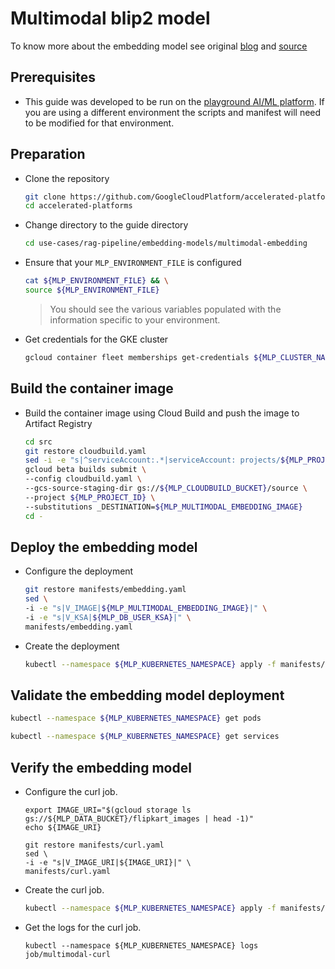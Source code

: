 # Multimodal blip2 model

To know more about the embedding model see original [blog](https://blog.salesforceairesearch.com/blip-2/) and [source](https://github.com/salesforce/LAVIS/tree/main/examples)

## Prerequisites

- This guide was developed to be run on the [playground AI/ML platform](/platforms/gke-aiml/playground/README.md). If you are using a different environment the scripts and manifest will need to be modified for that environment.

## Preparation

- Clone the repository

  ```sh
  git clone https://github.com/GoogleCloudPlatform/accelerated-platforms && \
  cd accelerated-platforms
  ```

- Change directory to the guide directory

  ```sh
  cd use-cases/rag-pipeline/embedding-models/multimodal-embedding
  ```

- Ensure that your `MLP_ENVIRONMENT_FILE` is configured

  ```sh
  cat ${MLP_ENVIRONMENT_FILE} && \
  source ${MLP_ENVIRONMENT_FILE}
  ```

  > You should see the various variables populated with the information specific to your environment.

- Get credentials for the GKE cluster

  ```sh
  gcloud container fleet memberships get-credentials ${MLP_CLUSTER_NAME} --project ${MLP_PROJECT_ID}
  ```

## Build the container image

- Build the container image using Cloud Build and push the image to Artifact Registry

  ```sh
  cd src
  git restore cloudbuild.yaml
  sed -i -e "s|^serviceAccount:.*|serviceAccount: projects/${MLP_PROJECT_ID}/serviceAccounts/${MLP_BUILD_GSA}|" cloudbuild.yaml
  gcloud beta builds submit \
  --config cloudbuild.yaml \
  --gcs-source-staging-dir gs://${MLP_CLOUDBUILD_BUCKET}/source \
  --project ${MLP_PROJECT_ID} \
  --substitutions _DESTINATION=${MLP_MULTIMODAL_EMBEDDING_IMAGE}
  cd -
  ```

## Deploy the embedding model

- Configure the deployment

  ```sh
  git restore manifests/embedding.yaml
  sed \
  -i -e "s|V_IMAGE|${MLP_MULTIMODAL_EMBEDDING_IMAGE}|" \
  -i -e "s|V_KSA|${MLP_DB_USER_KSA}|" \
  manifests/embedding.yaml
  ```

- Create the deployment

  ```sh
  kubectl --namespace ${MLP_KUBERNETES_NAMESPACE} apply -f manifests/embedding.yaml
  ```

## Validate the embedding model deployment

```sh
kubectl --namespace ${MLP_KUBERNETES_NAMESPACE} get pods
```

```sh
kubectl --namespace ${MLP_KUBERNETES_NAMESPACE} get services
```

## Verify the embedding model

- Configure the curl job.

  ```
  export IMAGE_URI="$(gcloud storage ls gs://${MLP_DATA_BUCKET}/flipkart_images | head -1)"
  echo ${IMAGE_URI}
  ```

  ```
  git restore manifests/curl.yaml
  sed \
  -i -e "s|V_IMAGE_URI|${IMAGE_URI}|" \
  manifests/curl.yaml
  ```

- Create the curl job.

  ```sh
  kubectl --namespace ${MLP_KUBERNETES_NAMESPACE} apply -f manifests/curl.yaml
  ```

- Get the logs for the curl job.

  ```
  kubectl --namespace ${MLP_KUBERNETES_NAMESPACE} logs job/multimodal-curl
  ```
